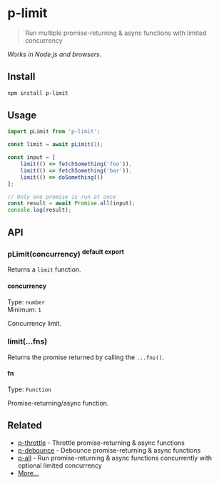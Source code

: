 # p-limit

> Run multiple promise-returning & async functions with limited concurrency

*Works in Node.js and browsers.*

## Install

```sh
npm install p-limit
```

## Usage

```ts
import pLimit from 'p-limit';

const limit = await pLimit(1);

const input = [
	limit(() => fetchSomething('foo')),
	limit(() => fetchSomething('bar')),
	limit(() => doSomething())
];

// Only one promise is run at once
const result = await Promise.all(input);
console.log(result);
```

## API

### pLimit(concurrency) <sup>default export</sup>

Returns a `limit` function.

#### concurrency

Type: `number`\
Minimum: `1`

Concurrency limit.

### limit(...fns)

Returns the promise returned by calling the `...fns()`.

#### fn

Type: `Function`

Promise-returning/async function.

## Related

- [p-throttle](https://github.com/sindresorhus/p-throttle) - Throttle promise-returning & async functions
- [p-debounce](https://github.com/sindresorhus/p-debounce) - Debounce promise-returning & async functions
- [p-all](https://github.com/sindresorhus/p-all) - Run promise-returning & async functions concurrently with optional limited concurrency
- [More…](https://github.com/sindresorhus/promise-fun)
